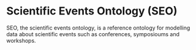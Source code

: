 # Scientific Events Ontology (SEO)

SEO, the scientific events ontology, is a reference ontology for modelling data about scientific events such as conferences, symposioums and workshops.
